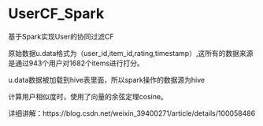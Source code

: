 # UserCF_Spark
<p>基于Spark实现User的协同过滤CF</p>
<p>    原始数据u.data格式为（user_id,item_id,rating,timestamp）,这所有的数据来源是通过943个用户对1682个items进行打分。</p>
<p>    u.data数据被加载到hive表里面，所以spark操作的数据源为hive</p>
<p>    计算用户相似度时，使用了向量的余弦定理cosine。</p>
<p>详细讲解：https://blog.csdn.net/weixin_39400271/article/details/100058486</p>
